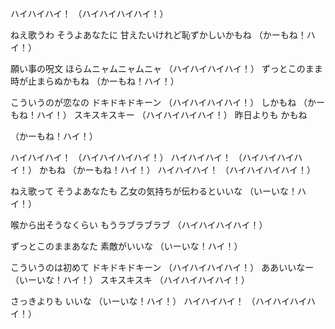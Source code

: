 ハイハイハイ！
（ハイハイハイハイ！）

ねえ歌うわ
そうよあなたに
甘えたいけれど恥ずかしいかもね
（かーもね！ハイ！）


願い事の呪文
ほらムニャムニャムニャ
（ハイハイハイハイ！）
ずっとこのまま時が止まらぬかもね
（かーもね！ハイ！）


こういうのが恋なの
ドキドキドキーン
（ハイハイハイハイ！）
しかもね
（かーもね！ハイ！）
スキスキスキー
（ハイハイハイハイ！）
昨日よりも かもね

（かーもね！ハイ！）

ハイハイハイ！
（ハイハイハイハイ！）
ハイハイハイ！
（ハイハイハイハイ！）
かもね
（かーもね！ハイ！）
ハイハイハイ！
（ハイハイハイハイ！）


ねえ歌って
そうよあなたも
乙女の気持ちが伝わるといいな
（いーいな！ハイ！）


喉から出そうなくらい
もうラブラブラブ
（ハイハイハイハイ！）

ずっとこのままあなた
素敵がいいな
（いーいな！ハイ！）

こういうのは初めて
ドキドキドキーン
（ハイハイハイハイ！）
ああいいなー
（いーいな！ハイ！）
スキスキスキ
（ハイハイハイハイ！）


さっきよりも
いいな
（いーいな！ハイ！）
ハイハイハイ！
（ハイハイハイハイ！）
